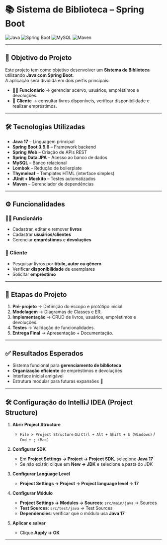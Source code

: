 # 📚 Sistema de Biblioteca – Spring Boot

![Java](https://img.shields.io/badge/Java-17-red?logo=openjdk) 
![Spring Boot](https://img.shields.io/badge/Spring%20Boot-3.5.6-brightgreen?logo=springboot) 
![MySQL](https://img.shields.io/badge/MySQL-8.0-blue?logo=mysql) 
![Maven](https://img.shields.io/badge/Maven-Build-orange?logo=apachemaven)

---

## 🎯 Objetivo do Projeto
Este projeto tem como objetivo desenvolver um **Sistema de Biblioteca** utilizando **Java com Spring Boot**.  
A aplicação será dividida em dois perfis principais:

- 👨‍💼 **Funcionário** → gerenciar acervo, usuários, empréstimos e devoluções.  
- 📖 **Cliente** → consultar livros disponíveis, verificar disponibilidade e realizar empréstimos.

---

## 🛠️ Tecnologias Utilizadas
- **Java 17** – Linguagem principal  
- **Spring Boot 3.5.6** – Framework backend  
- **Spring Web** – Criação de APIs REST  
- **Spring Data JPA** – Acesso ao banco de dados  
- **MySQL** – Banco relacional  
- **Lombok** – Redução de boilerplate  
- **Thymeleaf** – Templates HTML (interface simples)  
- **JUnit + Mockito** – Testes automatizados  
- **Maven** – Gerenciador de dependências  

---

## ⚙️ Funcionalidades

### 👨‍💼 Funcionário
- Cadastrar, editar e remover **livros**  
- Cadastrar **usuários/clientes**  
- Gerenciar **empréstimos** e **devoluções**  

### 📖 Cliente
- Pesquisar livros por **título, autor ou gênero**  
- Verificar **disponibilidade** de exemplares  
- Solicitar **empréstimo**  

---
## 📅 Etapas do Projeto
1. **Pré-projeto** → Definição do escopo e protótipo inicial.  
2. **Modelagem** → Diagramas de Classes e ER.  
3. **Implementação** → CRUD de livros, usuários, empréstimos e devoluções.  
4. **Testes** → Validação de funcionalidades.  
5. **Entrega Final** → Apresentação + Documentação.  

---

## ✅ Resultados Esperados
- Sistema funcional para **gerenciamento de biblioteca**  
- **Organização eficiente** de empréstimos e devoluções  
- Interface inicial amigável  
- Estrutura modular para futuras expansões 🚀  

---

## 🛠️ Configuração do IntelliJ IDEA (Project Structure)

1. **Abrir Project Structure**
    - `File > Project Structure` ou `Ctrl + Alt + Shift + S (Windows)` / `Cmd + ; (Mac)`

2. **Configurar SDK**
    - Em **Project Settings → Project → Project SDK**, selecione **Java 17**
    - Se não existir, clique em **New → JDK** e selecione a pasta do JDK

3. **Configurar Language Level**
    - **Project Settings → Project → Project language level → 17**

4. **Configurar Módulo**
    - **Project Settings → Modules → Sources**: `src/main/java` → Sources
    - **Test Sources**: `src/test/java` → Test Sources
    - **Dependencies**: verificar que o módulo usa **Java 17**

5. **Aplicar e salvar**
    - Clique **Apply → OK**

---
